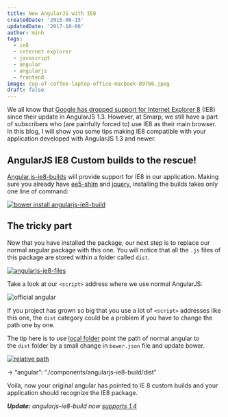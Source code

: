 ```yaml
---
title: New AngularJS with IE8
createdDate: '2015-06-15'
updatedDate: '2017-10-06'
author: minh
tags:
  - ie8
  - internet explorer
  - javascript
  - angular
  - angularjs
  - frontend
image: cup-of-coffee-laptop-office-macbook-89786.jpeg
draft: false
---
```


We all know that [Google has dropped support for Internet Explorer 8](https://docs.angularjs.org/guide/ie) (IE8) since their update in AngularJS 1.3. However, at Smarp, we still have a part of subscribers who (are painfully forced to) use IE8 as their main browser. In this blog, I will show you some tips making IE8 compatible with your application developed with AngularJS 1.3 and newer.

## AngularJS IE8 Custom builds to the rescue!

[Angular.js-ie8-builds](https://github.com/fergaldoyle/angular.js-ie8-builds) will provide support for IE8 in our application. Making sure you already have [ee5-shim](https://github.com/es-shims/es5-shim) and [jquery](http://jquery.com/download/), installing the builds takes only one line of command:

[![bower install angularjs-ie8-build](https://web.archive.org/web/20151025231908im_/http://www.smarpshare.com/wp-content/uploads/2015/06/10000000000001280000001CEEFF1761.png)](http://www.smarpshare.com/wp-content/uploads/2015/06/10000000000001280000001CEEFF1761.png)

## The tricky part

Now that you have installed the package, our next step is to replace our normal angular package with this one. You will notice that all the `.js` files of this package are stored within a folder called `dist`.

[![angularjs-ie8-files](https://web.archive.org/web/20151025231908im_/http://www.smarpshare.com/wp-content/uploads/2015/06/10000000000000C6000000778E5F93CA.png)](http://www.smarpshare.com/wp-content/uploads/2015/06/10000000000000C6000000778E5F93CA.png)

Take a look at our `<script>` address where we use normal AngularJS:

![official angular](https://web.archive.org/web/20151025231908im_/http://www.smarpshare.com/wp-content/uploads/2015/06/1000000000000186000000101B57549A-300x12.png)

If you project has grown so big that you use a lot of `<script>` addresses like this one, the `dist` category could be a problem if you have to change the path one by one.

The tip here is to use [local folder](http://bower.io/docs/api/#install "bower install local folder") point the path of normal angular to the `dist` folder by a small change in `bower.json` file and update bower.

[![relative path](https://web.archive.org/web/20151025231908im_/http://www.smarpshare.com/wp-content/uploads/2015/06/1000000000000086000000117744C784.png)](http://www.smarpshare.com/wp-content/uploads/2015/06/1000000000000086000000117744C784.png)

→ “angular”: “./components/angularjs-ie8-build/dist”

Voilà, now your original angular has pointed to IE 8 custom builds and your application should recognize the IE8 package.

_**Update:** angularjs-ie8-build now [supports 1.4](https://github.com/fergaldoyle/angular.js-ie8-builds/commit/2f482fc3c95764a84d3b624d6faac66a8622e917 "Angular 1.4")_
